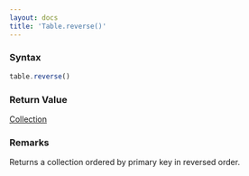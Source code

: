 ```yaml
---
layout: docs
title: 'Table.reverse()'
---
```


### Syntax

```javascript
table.reverse()
```

### Return Value

[Collection](/docs/Collection/Collection)

### Remarks

Returns a collection ordered by primary key in reversed order.

